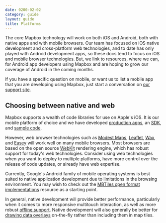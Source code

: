 ```yaml
---
date: 0200-02-02
category: guide
layout: guide
title: Platforms
---
```

The core Mapbox technology will work on both iOS and Android, both with native apps and with mobile browsers. Our team has focused on iOS native development and cross-platform web technologies, and to date has only played with Android development apps, so these docs tend to focus on iOS and mobile browser technologies. But, we link to resources, where we can, for Android app developers using Mapbox and are hoping to grow our coverage of Android in the coming months.

If you have a specific question on mobile, or want us to list a mobile app that you are developing using Mapbox, just start a conversation on [our support site](http://support.mapbox.com).

## Choosing between native and web

Mapbox supports a wealth of code libraries for use on Apple's iOS. It is our mobile platform of choice and we have developed [production apps]({{site.baseurl}}/mobile/docs/apps), an [SDK]({{site.baseurl}}/mobile), and [sample code]({{site.baseurl}}/mobile/docs/examples).

However, web browser technologies such as [Modest Maps](http://modestmaps.com/), [Leaflet](http://leaflet.cloudmade.com/), [Wax](http://mapbox.com/wax/), and [Easey](http://mapbox.com/easey/) will work well on many mobile browsers. Most browsers are based on the open source [WebKit](http://www.webkit.org/) rendering engine, which has robust support for today's web technologies. Consider using web technologies when you want to deploy to multiple platforms, have more control over the release of code updates, or already have web expertise.

Currently, Google's Android family of mobile operating systems is best suited to native application development due to limitations in the browsing environment. You may wish to check out the [MBTiles open format implementations](https://github.com/mapbox/mbtiles-spec/wiki/Implementations) resource as a starting point.

In general, native development will provide better performance, particularly when it comes to more responsive multitouch interaction, as well as more robust [offline support]({{site.baseurl}}/mobile/docs/offline). Native development will also generally be better for [drawing data overlays]({{site.baseurl}}/mobile/docs/data) on-the-fly rather than including them in map tiles.
